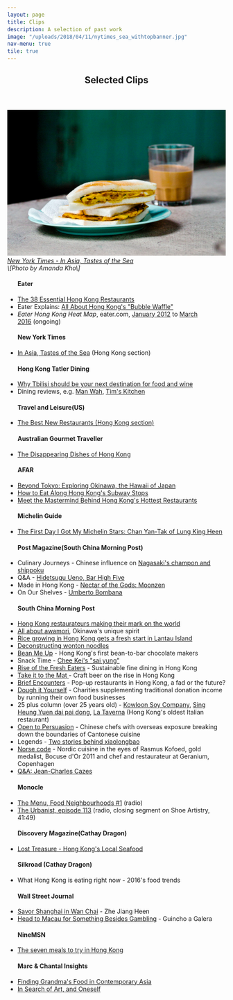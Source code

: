 ```yaml
---
layout: page
title: Clips
description: A selection of past work
image: "/uploads/2018/04/11/nytimes_sea_withtopbanner.jpg"
nav-menu: true
tile: true
---
```

<!-- Main --> <div id="main">

<!-- One --> <section id="one"> <div class="inner"> <header class="major"> <h2>Selected Clips</h2> </header> <p><span class="image fit"><img src="assets/images/pic13.png" alt="" /><i><a href="[http://www.nytimes.com/interactive/2015/02/18/travel/In-Asia-Tastes-of-the-Sea.html?ref=travel](http://www.nytimes.com/interactive/2015/02/18/travel/In-Asia-Tastes-of-the-Sea.html?ref=travel "http://www.nytimes.com/interactive/2015/02/18/travel/In-Asia-Tastes-of-the-Sea.html?ref=travel")" target="_blank">New York Times - In Asia, Tastes of the Sea</a><br />\[Photo by Amanda Kho\]</i></span> <div class="row"> <div class="4u 12u$(medium)"> <ul class="alt"> <h4>Eater</h4> <li><a href="[http://www.eater.com/maps/best-hong-kong-restaurants](http://www.eater.com/maps/best-hong-kong-restaurants "http://www.eater.com/maps/best-hong-kong-restaurants")" target="_blank">The 38 Essential Hong Kong Restaurants</a></li> <li>Eater Explains: <a href="[https://www.eater.com/2017/7/7/15928320/hong-kong-bubble-waffle-egglet-gai-daan-zai-ice-cream](https://www.eater.com/2017/7/7/15928320/hong-kong-bubble-waffle-egglet-gai-daan-zai-ice-cream "https://www.eater.com/2017/7/7/15928320/hong-kong-bubble-waffle-egglet-gai-daan-zai-ice-cream")" target="_blank">All About Hong Kong's "Bubble Waffle"</a></li> <li><i>Eater Hong Kong Heat Map</i>, eater.com, <a href="[http://eater.com/archives/2012/01/09/the-eater-hong-kong-heat-map-where-to-eat-right-now.php](http://eater.com/archives/2012/01/09/the-eater-hong-kong-heat-map-where-to-eat-right-now.php "http://eater.com/archives/2012/01/09/the-eater-hong-kong-heat-map-where-to-eat-right-now.php")" target="_blank">January 2012</a> to <a href="[http://www.eater.com/maps/best-new-restaurants-hong-kong](http://www.eater.com/maps/best-new-restaurants-hong-kong "http://www.eater.com/maps/best-new-restaurants-hong-kong")" target="_blank">March 2016</a> (ongoing)</li> <h4>New York Times</h4> <li><a href="[http://www.nytimes.com/interactive/2015/02/18/travel/In-Asia-Tastes-of-the-Sea.html?ref=travel](http://www.nytimes.com/interactive/2015/02/18/travel/In-Asia-Tastes-of-the-Sea.html?ref=travel "http://www.nytimes.com/interactive/2015/02/18/travel/In-Asia-Tastes-of-the-Sea.html?ref=travel")" target="_blank">In Asia, Tastes of the Sea</a> (Hong Kong section)</li> <h4>Hong Kong Tatler Dining</h4> <li><a href="[http://hk.dining.asiatatler.com/features/why-tbilisi-should-be-your-next-destination-for-food-and-wine#slide-1](http://hk.dining.asiatatler.com/features/why-tbilisi-should-be-your-next-destination-for-food-and-wine#slide-1 "http://hk.dining.asiatatler.com/features/why-tbilisi-should-be-your-next-destination-for-food-and-wine#slide-1")" target="_blank">Why Tbilisi should be your next destination for food and wine</a></li> <li>Dining reviews, e.g. <a href="[http://hk.dining.asiatatler.com/restaurants/yee-tung-he42](http://hk.dining.asiatatler.com/restaurants/yee-tung-he42 "http://hk.dining.asiatatler.com/restaurants/yee-tung-he42")" target="_blank">Man Wah</a>, <a href="[http://hk.dining.asiatatler.com/restaurants/tim-s-kitchen-elements](http://hk.dining.asiatatler.com/restaurants/tim-s-kitchen-elements "http://hk.dining.asiatatler.com/restaurants/tim-s-kitchen-elements")" target="_blank">Tim's Kitchen</a></li> <h4>Travel and Leisure(US)</h4> <li><a href="[http://www.travelandleisure.com/slideshows/tls-best-new-restaurants-2015-edition/7](http://www.travelandleisure.com/slideshows/tls-best-new-restaurants-2015-edition/7 "http://www.travelandleisure.com/slideshows/tls-best-new-restaurants-2015-edition/7")" target="_blank">The Best New Restaurants (Hong Kong section)</a></li> <h4>Australian Gourmet Traveller</h4> <li><a href="[http://www.gourmettraveller.com.au/the-disappearing-dishes-of-hong-kong.htm](http://www.gourmettraveller.com.au/the-disappearing-dishes-of-hong-kong.htm "http://www.gourmettraveller.com.au/the-disappearing-dishes-of-hong-kong.htm")" target="_blank">The Disappearing Dishes of Hong Kong</a></li> </ul> </div> <div class="4u 12u$(medium)"> <ul class="alt"> <h4>AFAR</h4> <li><a href="[https://www.afar.com/magazine/beyond-tokyo-exploring-okinawa-the-hawaii-of-japan](https://www.afar.com/magazine/beyond-tokyo-exploring-okinawa-the-hawaii-of-japan "https://www.afar.com/magazine/beyond-tokyo-exploring-okinawa-the-hawaii-of-japan")" target="_blank">Beyond Tokyo: Exploring Okinawa, the Hawaii of Japan</a></li> <li><a href="[http://www.afar.com/travel-tips/how-to-eat-along-hong-kongs-subway-stops](http://www.afar.com/travel-tips/how-to-eat-along-hong-kongs-subway-stops "http://www.afar.com/travel-tips/how-to-eat-along-hong-kongs-subway-stops")" target="_blank">How to Eat Along Hong Kong's Subway Stops</a></li> <li><a href="[http://www.afar.com/magazine/meet-the-mastermind-behind-hong-kongs-hottest-restaurants](http://www.afar.com/magazine/meet-the-mastermind-behind-hong-kongs-hottest-restaurants "http://www.afar.com/magazine/meet-the-mastermind-behind-hong-kongs-hottest-restaurants")" target="_blank">Meet the Mastermind Behind Hong Kong's Hottest Restaurants</a></li> <h4>Michelin Guide</h4> <li><a href="[https://guide.michelin.sg/the-first-day-i-got-my-michelin-stars-chan-yan-tak-of-lung-king-heen](https://guide.michelin.sg/the-first-day-i-got-my-michelin-stars-chan-yan-tak-of-lung-king-heen "https://guide.michelin.sg/the-first-day-i-got-my-michelin-stars-chan-yan-tak-of-lung-king-heen")" target="_blank">The First Day I Got My Michelin Stars: Chan Yan-Tak of Lung King Heen</a></li> <h4>Post Magazine(South China Morning Post)</h4> <li>Culinary Journeys - Chinese influence on <a href="[http://www.scmp.com/magazines/post-magazine/food-drink/article/2005548/why-some-nagasakis-iconic-dishes-have-chinese](http://www.scmp.com/magazines/post-magazine/food-drink/article/2005548/why-some-nagasakis-iconic-dishes-have-chinese "http://www.scmp.com/magazines/post-magazine/food-drink/article/2005548/why-some-nagasakis-iconic-dishes-have-chinese")" target="_blank">Nagasaki's champon and shippoku</a></li> <li>Q&A - <a href="[http://www.scmp.com/magazines/post-magazine/food-drink/article/2019321/why-legendary-tokyo-bars-mixologist-owner-doesnt](http://www.scmp.com/magazines/post-magazine/food-drink/article/2019321/why-legendary-tokyo-bars-mixologist-owner-doesnt "http://www.scmp.com/magazines/post-magazine/food-drink/article/2019321/why-legendary-tokyo-bars-mixologist-owner-doesnt")" target="_blank">Hidetsugu Ueno, Bar High Five</a></li> <li>Made in Hong Kong - <a href="[http://www.scmp.com/magazines/post-magazine/food-drink/article/1989745/husband-and-wife-behind-hong-kong-craft-beer](http://www.scmp.com/magazines/post-magazine/food-drink/article/1989745/husband-and-wife-behind-hong-kong-craft-beer "http://www.scmp.com/magazines/post-magazine/food-drink/article/1989745/husband-and-wife-behind-hong-kong-craft-beer")" target="_blank">Nectar of the Gods: Moonzen</a></li> <li>On Our Shelves - <a href="[http://www.scmp.com/magazines/post-magazine/food-drink/article/2088930/we-take-peek-inside-top-hong-kong-italian-chef](http://www.scmp.com/magazines/post-magazine/food-drink/article/2088930/we-take-peek-inside-top-hong-kong-italian-chef "http://www.scmp.com/magazines/post-magazine/food-drink/article/2088930/we-take-peek-inside-top-hong-kong-italian-chef")" target="_blank">Umberto Bombana</a></li> <h4>South China Morning Post</h4> <li><a href="[http://www.scmp.com/lifestyle/food-drink/article/2005518/hong-kong-chefs-and-food-impresarios-making-their-mark-globally](http://www.scmp.com/lifestyle/food-drink/article/2005518/hong-kong-chefs-and-food-impresarios-making-their-mark-globally "http://www.scmp.com/lifestyle/food-drink/article/2005518/hong-kong-chefs-and-food-impresarios-making-their-mark-globally")" target="_blank">Hong Kong restaurateurs making their mark on the world</a></li> <li><a href="[http://www.scmp.com/lifestyle/food-drink/article/1982642/hong-kong-drinkers-get-ready-awamori-invasion-okinawa](http://www.scmp.com/lifestyle/food-drink/article/1982642/hong-kong-drinkers-get-ready-awamori-invasion-okinawa "http://www.scmp.com/lifestyle/food-drink/article/1982642/hong-kong-drinkers-get-ready-awamori-invasion-okinawa")" target="_blank">All about awamori</a>, Okinawa's unique spirit</li> <li><a href="[http://www.scmp.com/lifestyle/food-drink/article/1967913/rice-growing-hong-kong-gets-fresh-start-lantau-island](http://www.scmp.com/lifestyle/food-drink/article/1967913/rice-growing-hong-kong-gets-fresh-start-lantau-island "http://www.scmp.com/lifestyle/food-drink/article/1967913/rice-growing-hong-kong-gets-fresh-start-lantau-island")" target="_blank">Rice growing in Hong Kong gets a fresh start in Lantau Island</a></li> <li><a href="[http://multimedia.scmp.com/wonton-noodles/](http://multimedia.scmp.com/wonton-noodles/ "http://multimedia.scmp.com/wonton-noodles/")" target="_blank">Deconstructing wonton noodles</a> </li> <li><a href="[http://www.scmp.com/lifestyle/food-drink/article/1863217/two-sisters-open-hong-kongs-first-bean-bar-chocolate-factory](http://www.scmp.com/lifestyle/food-drink/article/1863217/two-sisters-open-hong-kongs-first-bean-bar-chocolate-factory "http://www.scmp.com/lifestyle/food-drink/article/1863217/two-sisters-open-hong-kongs-first-bean-bar-chocolate-factory")" target="_blank">Bean Me Up</a> - Hong Kong's first bean-to-bar chocolate makers</li> <li>Snack Time - <a href="[http://www.scmp.com/magazines/48-hours/article/1809090/get-miniature-bowl-wonton-noodles-chee-kei](http://www.scmp.com/magazines/48-hours/article/1809090/get-miniature-bowl-wonton-noodles-chee-kei "http://www.scmp.com/magazines/48-hours/article/1809090/get-miniature-bowl-wonton-noodles-chee-kei")" target="_blank">Chee Kei's "sai yung"</a></li> <li><a href="[http://www.scmp.com/magazines/48hrs/article/1483697/hong-kong-restaurants-turning-toward-sustainable-organic-fare](http://www.scmp.com/magazines/48hrs/article/1483697/hong-kong-restaurants-turning-toward-sustainable-organic-fare "http://www.scmp.com/magazines/48hrs/article/1483697/hong-kong-restaurants-turning-toward-sustainable-organic-fare")" target="_blank">Rise of the Fresh Eaters</a> - Sustainable fine dining in Hong Kong</li> <li><a href="[http://www.scmp.com/magazines/48hrs/article/1334610/take-it-mat](http://www.scmp.com/magazines/48hrs/article/1334610/take-it-mat "http://www.scmp.com/magazines/48hrs/article/1334610/take-it-mat")" target="_blank">Take it to the Mat </a>- Craft beer on the rise in Hong Kong</li> <li><a href="[http://www.scmp.com/magazines/48hrs/article/1250599/pop-restaurants-brief-history](http://www.scmp.com/magazines/48hrs/article/1250599/pop-restaurants-brief-history "http://www.scmp.com/magazines/48hrs/article/1250599/pop-restaurants-brief-history")" target="_blank">Brief Encounters</a> - Pop-up restaurants in Hong Kong, a fad or the future?</li> <li><a href="[http://www.scmp.com/magazines/48hrs/article/1226664/dough-it-yourself](http://www.scmp.com/magazines/48hrs/article/1226664/dough-it-yourself "http://www.scmp.com/magazines/48hrs/article/1226664/dough-it-yourself")" target="_blank">Dough it Yourself</a> - Charities supplementing traditional donation income by running their own food businesses</li> <li>25 plus column (over 25 years old) - <a href="[http://www.scmp.com/magazines/48hrs/article/1213189/sauce-code](http://www.scmp.com/magazines/48hrs/article/1213189/sauce-code "http://www.scmp.com/magazines/48hrs/article/1213189/sauce-code")" target="_blank">Kowloon Soy Company</a>, <a href="[http://www.scmp.com/magazines/48hrs/article/1223888/dai-pai-dongs-history-rich-its-tomato-broth](http://www.scmp.com/magazines/48hrs/article/1223888/dai-pai-dongs-history-rich-its-tomato-broth "http://www.scmp.com/magazines/48hrs/article/1223888/dai-pai-dongs-history-rich-its-tomato-broth")" target="_blank">Sing Heung Yuen dai pai dong</a>, <a href="[http://www.scmp.com/magazines/48hrs/article/1324507/la-taverna-hong-kongs-oldest-italian-restaurant-has-kept-its-rustic](http://www.scmp.com/magazines/48hrs/article/1324507/la-taverna-hong-kongs-oldest-italian-restaurant-has-kept-its-rustic "http://www.scmp.com/magazines/48hrs/article/1324507/la-taverna-hong-kongs-oldest-italian-restaurant-has-kept-its-rustic")" target="_blank">La Taverna</a> (Hong Kong's oldest Italian restaurant)</li> <li><a href="[http://www.scmp.com/lifestyle/food-wine/article/1103718/feast-meets-west-hong-kong](http://www.scmp.com/lifestyle/food-wine/article/1103718/feast-meets-west-hong-kong "http://www.scmp.com/lifestyle/food-wine/article/1103718/feast-meets-west-hong-kong")">Open to Persuasion</a> - Chinese chefs with overseas exposure breaking down the boundaries of Cantonese cuisine</li> <li>Legends - <a href="[http://www.scmp.com/lifestyle/food-wine/article/1129426/legends-two-stories-behind-xiaolongbao#comments](http://www.scmp.com/lifestyle/food-wine/article/1129426/legends-two-stories-behind-xiaolongbao#comments "http://www.scmp.com/lifestyle/food-wine/article/1129426/legends-two-stories-behind-xiaolongbao#comments")" target="_blank">Two stories behind xiaolongbao</a></li> <li><a href="[https://docs.google.com/open?id=0B56_9hXpqnobUDVsdGlTa0M5YXM](https://docs.google.com/open?id=0B56_9hXpqnobUDVsdGlTa0M5YXM "https://docs.google.com/open?id=0B56_9hXpqnobUDVsdGlTa0M5YXM")" target="_blank">Norse code</a> - Nordic cuisine in the eyes of Rasmus Kofoed, gold medalist, Bocuse d'Or 2011 and chef and restaurateur at Geranium, Copenhagen </li> <li><a href="[http://www.scmp.com/article/996536/jean-charles-cazes](http://www.scmp.com/article/996536/jean-charles-cazes "http://www.scmp.com/article/996536/jean-charles-cazes")" target="_blank">Q&A: Jean-Charles Cazes</a></li> </ul> </div> <div class ="4u 12u$(medium)"> <ul class="alt"> <h4>Monocle</h4> <li><a href="[https://monocle.com/radio/shows/the-menu/food-neighbourhoods-1/](https://monocle.com/radio/shows/the-menu/food-neighbourhoods-1/ "https://monocle.com/radio/shows/the-menu/food-neighbourhoods-1/")" target="_blank">The Menu, Food Neighbourhoods #1</a> (radio)</li> <li><a href="[http://monocle.com/radio/shows/the-urbanist/113/](http://monocle.com/radio/shows/the-urbanist/113/ "http://monocle.com/radio/shows/the-urbanist/113/")" target="_blank">The Urbanist, episode 113</a> (radio, closing segment on Shoe Artistry, 41:49)</li> </ul> </div> <div class="4u 12u$(medium)"> <ul class="alt"> <h4>Discovery Magazine(Cathay Dragon)</h4> <li><a href="[http://discovery.cathaypacific.com/hong-kongish-lost-treasures/](http://discovery.cathaypacific.com/hong-kongish-lost-treasures/ "http://discovery.cathaypacific.com/hong-kongish-lost-treasures/")" target="_blank">Lost Treasure - Hong Kong's Local Seafood</a></li> <h4>Silkroad (Cathay Dragon)</h4> <li>What Hong Kong is eating right now - 2016's food trends</li> <h4>Wall Street Journal</h4> <li><a href="[http://blogs.wsj.com/scene/2012/07/05/savoring-shanghai-in-wan-chai/](http://blogs.wsj.com/scene/2012/07/05/savoring-shanghai-in-wan-chai/ "http://blogs.wsj.com/scene/2012/07/05/savoring-shanghai-in-wan-chai/")"  target="_blank">Savor Shanghai in Wan Chai</a> - Zhe Jiang Heen</li> <li><a href="[http://blogs.wsj.com/scene/2012/06/13/head-to-macau-for-something-besides-gambling/](http://blogs.wsj.com/scene/2012/06/13/head-to-macau-for-something-besides-gambling/ "http://blogs.wsj.com/scene/2012/06/13/head-to-macau-for-something-besides-gambling/")"  target="_blank">Head to Macau for Something Besides Gambling</a> - Guincho a Galera</li> <h4>NineMSN</h4> <li><a href="[http://elsewhere.nine.com.au/2016/04/01/14/31/hong-kong-seven-meals](http://elsewhere.nine.com.au/2016/04/01/14/31/hong-kong-seven-meals "http://elsewhere.nine.com.au/2016/04/01/14/31/hong-kong-seven-meals")" target="_blank">The seven meals to try in Hong Kong</a></li> <h4>Marc & Chantal Insights</h4> <li><a href="[http://www.marc-chantal.com/insights-post/finding-grandmas-food-in-contemporary-asia](http://www.marc-chantal.com/insights-post/finding-grandmas-food-in-contemporary-asia "http://www.marc-chantal.com/insights-post/finding-grandmas-food-in-contemporary-asia")" target="_blank">Finding Grandma's Food in Contemporary Asia</a></li> <li><a href="[http://www.marc-chantal.com/insights-post/in-search-of-art](http://www.marc-chantal.com/insights-post/in-search-of-art "http://www.marc-chantal.com/insights-post/in-search-of-art")" target="_blank">In Search of Art, and Oneself</a></li> </ul> </div> </div> </p> </div> </section>

</div>